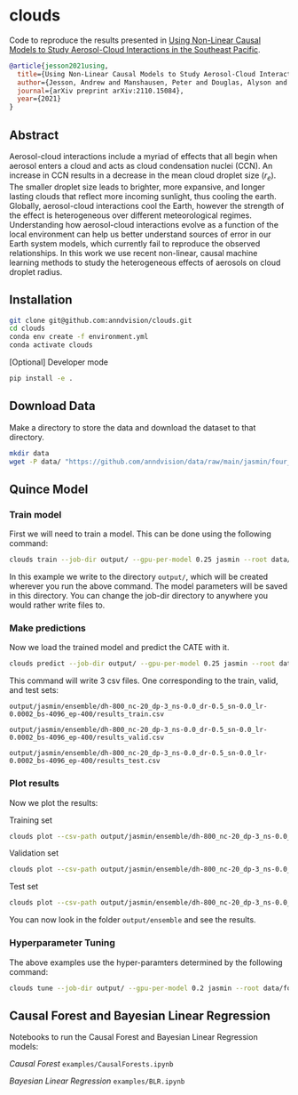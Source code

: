 # clouds

Code to reproduce the results presented in [Using Non-Linear Causal Models to Study Aerosol-Cloud Interactions in the Southeast Pacific](https://arxiv.org/abs/2110.15084).

```bibtex
@article{jesson2021using,
  title={Using Non-Linear Causal Models to Study Aerosol-Cloud Interactions in the Southeast Pacific},
  author={Jesson, Andrew and Manshausen, Peter and Douglas, Alyson and Watson-Parris, Duncan and Gal, Yarin and Stier, Philip},
  journal={arXiv preprint arXiv:2110.15084},
  year={2021}
}
```

## Abstract

Aerosol-cloud interactions include a myriad of effects that all begin when aerosol enters a cloud and acts as cloud condensation nuclei (CCN). An increase in CCN results in a decrease in the mean cloud droplet size ($r_e$). The smaller droplet size leads to brighter, more expansive, and longer lasting clouds that reflect more incoming sunlight, thus cooling the earth. Globally, aerosol-cloud interactions cool the Earth, however the strength of the effect is heterogeneous over different meteorological regimes. Understanding how aerosol-cloud interactions evolve as a function of the local environment can help us better understand sources of error in our Earth system models, which currently fail to reproduce the observed relationships. In this work we use recent non-linear, causal machine learning methods to study the heterogeneous effects of aerosols on cloud droplet radius.

## Installation

```.sh
git clone git@github.com:anndvision/clouds.git
cd clouds
conda env create -f environment.yml
conda activate clouds
```

[Optional] Developer mode

```.sh
pip install -e .
```

## Download Data

Make a directory to store the data and download the dataset to that directory.

```.sh
mkdir data
wget -P data/ "https://github.com/anndvision/data/raw/main/jasmin/four_outputs_liqcf_pacific.csv"
```

## Quince Model

### Train model

First we will need to train a model. This can be done using the following command:

```.sh
clouds train --job-dir output/ --gpu-per-model 0.25 jasmin --root data/four_outputs_liqcf_pacific.csv ensemble
```

In this example we write to the directory `output/`, which will be created wherever you run the above command. The model parameters will be saved in this directory. You can change the job-dir directory to anywhere you would rather write files to.

### Make predictions

Now we load the trained model and predict the CATE with it. 

```.sh
clouds predict --job-dir output/ --gpu-per-model 0.25 jasmin --root data/four_outputs_liqcf_pacific.csv ensemble
```

This command will write 3 csv files. One corresponding to the train, valid, and test sets:

`output/jasmin/ensemble/dh-800_nc-20_dp-3_ns-0.0_dr-0.5_sn-0.0_lr-0.0002_bs-4096_ep-400/results_train.csv`

`output/jasmin/ensemble/dh-800_nc-20_dp-3_ns-0.0_dr-0.5_sn-0.0_lr-0.0002_bs-4096_ep-400/results_valid.csv`

`output/jasmin/ensemble/dh-800_nc-20_dp-3_ns-0.0_dr-0.5_sn-0.0_lr-0.0002_bs-4096_ep-400/results_test.csv`

### Plot results

Now we plot the results:

Training set

```.sh
clouds plot --csv-path output/jasmin/ensemble/dh-800_nc-20_dp-3_ns-0.0_dr-0.5_sn-0.0_lr-0.0002_bs-4096_ep-400/results_train.csv --output-dir output/ensemble/train/
```

Validation set

```.sh
clouds plot --csv-path output/jasmin/ensemble/dh-800_nc-20_dp-3_ns-0.0_dr-0.5_sn-0.0_lr-0.0002_bs-4096_ep-400/results_valid.csv --output-dir output/ensemble/valid/
```

Test set

```.sh
clouds plot --csv-path output/jasmin/ensemble/dh-800_nc-20_dp-3_ns-0.0_dr-0.5_sn-0.0_lr-0.0002_bs-4096_ep-400/results_test.csv --output-dir output/ensemble/test/
```

You can now look in the folder `output/ensemble` and see the results.

### Hyperparameter Tuning

The above examples use the hyper-paramters determined by the following command:

```.sh
clouds tune --job-dir output/ --gpu-per-model 0.2 jasmin --root data/four_outputs_liqcf_pacific.csv ensemble
```

## Causal Forest and Bayesian Linear Regression

Notebooks to run the Causal Forest and Bayesian Linear Regression models:

*Causal Forest* `examples/CausalForests.ipynb`

*Bayesian Linear Regression* `examples/BLR.ipynb`
